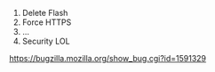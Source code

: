 1. Delete Flash
2. Force HTTPS
3. ...
4. Security LOL

https://bugzilla.mozilla.org/show_bug.cgi?id=1591329